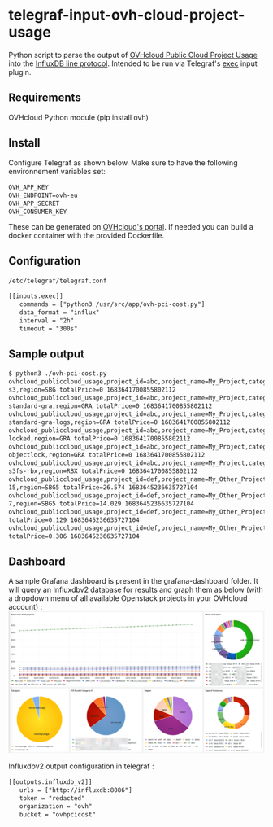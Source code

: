 # telegraf-input-ovh-cloud-project-usage
Python script to parse the output of [OVHcloud Public Cloud Project Usage](https://api.ovh.com/console/#/cloud/project/%7BserviceName%7D/usage/current~GET) into the [InfluxDB line protocol](https://docs.influxdata.com/influxdb/latest/reference/syntax/line-protocol/). Intended to be run via Telegraf's [exec](https://github.com/influxdata/telegraf/tree/master/plugins/inputs/exec) input plugin.

## Requirements
OVHcloud Python module (pip install ovh)

## Install
Configure Telegraf as shown below. Make sure to have the following environnement variables set:
```
OVH_APP_KEY
OVH_ENDPOINT=ovh-eu
OVH_APP_SECRET
OVH_CONSUMER_KEY
```
These can be generated on [OVHcloud's portal](https://help.ovhcloud.com/csm/en-gb-api-getting-started-ovhcloud-api?id=kb_article_view&sysparm_article=KB0042784#advanced-usage-pair-ovhcloud-apis-with-an-application).
If needed you can build a docker container with the provided Dockerfile.

## Configuration

`/etc/telegraf/telegraf.conf`
```
[[inputs.exec]]
   commands = ["python3 /usr/src/app/ovh-pci-cost.py"]
   data_format = "influx"
   interval = "2h"
   timeout = "300s"

```

## Sample output
```
$ python3 ./ovh-pci-cost.py 
ovhcloud_publiccloud_usage,project_id=abc,project_name=My_Project,category=hourlyUsage,subcategory=storage,bucketName=highperf-s3,region=SBG totalPrice=0 1683641700855802112
ovhcloud_publiccloud_usage,project_id=abc,project_name=My_Project,category=hourlyUsage,subcategory=storage,bucketName=s3-standard-gra,region=GRA totalPrice=0 1683641700855802112
ovhcloud_publiccloud_usage,project_id=abc,project_name=My_Project,category=hourlyUsage,subcategory=storage,bucketName=s3-standard-gra-logs,region=GRA totalPrice=0 1683641700855802112
ovhcloud_publiccloud_usage,project_id=abc,project_name=My_Project,category=hourlyUsage,subcategory=storage,bucketName=s3-locked,region=GRA totalPrice=0 1683641700855802112
ovhcloud_publiccloud_usage,project_id=abc,project_name=My_Project,category=hourlyUsage,subcategory=storage,bucketName=s3-objectlock,region=GRA totalPrice=0 1683641700855802112
ovhcloud_publiccloud_usage,project_id=abc,project_name=My_Project,category=hourlyUsage,subcategory=storage,bucketName=s3-s3fs-rbx,region=RBX totalPrice=0 1683641700855802112
ovhcloud_publiccloud_usage,project_id=def,project_name=My_Other_Project,category=hourlyUsage,subcategory=instance,reference=b2-15,region=SBG5 totalPrice=26.574 1683645236635727104
ovhcloud_publiccloud_usage,project_id=def,project_name=My_Other_Project,category=hourlyUsage,subcategory=instance,reference=b2-7,region=SBG5 totalPrice=14.029 1683645236635727104
ovhcloud_publiccloud_usage,project_id=def,project_name=My_Other_Project,category=hourlyUsage,subcategory=snapshot,region=BHS3 totalPrice=0.129 1683645236635727104
ovhcloud_publiccloud_usage,project_id=def,project_name=My_Other_Project,category=hourlyUsage,subcategory=snapshot,region=GRA5 totalPrice=0.306 1683645236635727104
```

## Dashboard
A sample Grafana dashboard is present in the grafana-dashboard folder. It will query an Influxdbv2 database for results and graph them as below (with a dropdown menu of all available Openstack projects in your OVHcloud account) :  
![alt screencapture](https://raw.githubusercontent.com/pcqnt/telegraf-input-ovh-cloud-project-usage/main/grafana-dashboard/screen_catpure_grafana_pci.png)

Influxdbv2 output configuration in telegraf : 
```
[[outputs.influxdb_v2]]
   urls = ["http://influxdb:8086"]
   token = "redacted"
   organization = "ovh"
   bucket = "ovhpcicost"
```
